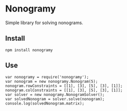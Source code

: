 # Nonogramy

Simple library for solving nonograms.

## Install

    npm install nonogramy

## Use

    var nonogramy = require('nonogramy');
    var nonogram = new nonogramy.Nonogram(5);
    nonogram.rowConstraints = [[1], [3], [5], [3], [1]];
    nonogram.colConstraints = [[1], [3], [5], [3], [1]];
    var solver = new nonogramy.NonogramSolver();
    var solvedNonogram = solver.solve(nonogram);
    console.log(solvedNonogram.matrix);